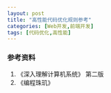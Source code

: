 ```yaml
---
layout: post
title: "高性能代码优化规则参考"
categories: [Web开发,前端开发]
tags: [代码优化,高性能]
---
```






### 参考资料

1. 《深入理解计算机系统》 第二版
2. 《编程珠玑》